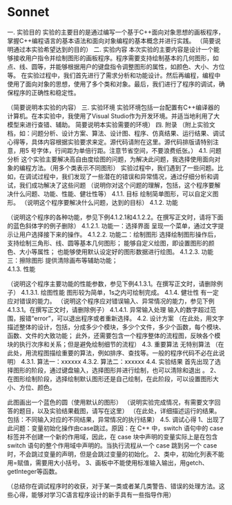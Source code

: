 # Sonnet 

一.	 实验目的
实验的主要目的是通过编写一个基于C++面向对象思想的画板程序，掌握C++编程语言的基本语法和面向对象编程的基本概念并进行实践。
（简要说明通过本实验希望达到的目的）
二.	 实验内容
本次实验的主要内容是设计一个能够接收用户指令并绘制图形的画板程序。程序需要支持绘制基本的几何图形，如点、线、圆等，并能够根据用户的键盘指令调整图形的属性，如颜色、大小、方位等。
在实验过程中，我们首先进行了需求分析和功能设计。然后再编程，编程中使用了面向对象的思想，使用了多个类和对象。最后，我们进行了程序的调试，确保程序的正确性和稳定性。

（简要说明本实验的内容）
三.	 实验环境
实验环境包括一台配置有C++编译器的计算机。在本实验中，我使用了Visual Studio作为开发环境。并适当地利用了大模型来进行查错、辅助。
简要说明本实验需要的环境）
四.	附录
（附上实验文档，如：问题分析、设计方案、算法、设计图、程序、仿真结果、运行结果、调试心得等，具体内容根据实验要求来定。源代码请附在这里。源代码排版请特别注意，用5 号字体，行间距为单倍行距。注意节省空间，不要浪费纸张。）
4.1.	问题分析
这个实验主要解决高自由度绘图的问题，为解决此问题，我选择使用面向对象的编程方法。（用多个类表示不同图形）
实验过程中，我们遇到了一些问题。比如，在调试过程中，我们发现了一些潜在的错误和异常情况，通过仔细分析和调试，我们成功解决了这些问题
（说明你对这个问题的理解，包括，这个程序要解决什么问题、功能、性能、健壮性等）
4.1.1.	目标
绘制简单图形，可以自定义图形。
（说明这个程序要解决什么问题，达到的目标）
4.1.2.	功能

（说明这个程序的各种功能，参见下例4.1.2.1和4.1.2.2。在撰写正文时，请将下面的蓝色斜体字的例子删除）
4.1.2.1.	功能一：选择界面
呈现一个菜单，通过文字提示让用户选择接下来的操作。
4.1.2.2.	功能二：绘制图形
选择绘制图形操作后，支持绘制三角形、线、圆等基本几何图形；
能够自定义绘图，即设置图形的颜色、大小等属性；
也能够使用默认设定好的图形数据进行绘图。
4.1.2.3.	功能三：擦除图形
提供清除画布等辅助功能；	
4.1.3.	性能

（说明这个程序主要功能的性能参数，参见下例4.1.3.1。在撰写正文时，请删除例子）
4.1.3.1.	绘图性能
图形较为简单，1s之内可绘制完成。
4.1.4.	健壮性
有一定应对错误的能力。
（说明这个程序应对错误输入、异常情况的能力，参见下例4.1.3.1。在撰写正文时，请删除例子）
4.1.4.1.	异常输入处理
输入的数字超过范围，报错“error”，可以退出程序或者重新选择。
4.2.	设计方案
（在此处，用文字描述整体的设计，包括，分成多少个模块，多少个文件，多少个函数，每个模块、函数、文件的大致功能； 此外，还需要包含一个程序整体的流程图，反映各个模块的执行次序和关系；但是避免绘制细节的流程）
4.3.	重要算法
无特别算法
（在此处，用流程图描绘重要的算法，例如排序、查找等。一般的程序代码不必在此说明）
4.3.1.	算法一：xxxxxx
4.3.2.	算法二：xxxxxx
4.4.	实验结果
首先出现了选择图形的阶段，通过键盘输入，选择图形并进行绘制，也可以清除和退出
。 
2、在图形绘制阶段，选择绘制默认图形还是自己绘制，在此阶段，可以设置图形大小、方位、颜色。
 
此图画出一个蓝色的圆（使用默认的图形）
（说明实验完成情况，有需要文字回答的题目，以及实验结果截图，请写在这里）
（在此处，详细描述运行的结果。包括：不同输入对应的不同结果，异常情况的执行结果）
4.5.	调试心得
1、出现了此问题：变量初始化操作由case跳过。原因：在 C++ 中，switch 语句中的 case 标签并不创建一个新的作用域，因此，在 case 块中声明的变量实际上是在包含 switch 语句的整个作用域中声明的。当执行流程从一个 case 跳到另一个 case 时，不会跳过变量的声明，但是会跳过变量的初始化。
2、类中，初始化列表不能用=赋值，需要用大小括号。
3、画板中不能使用标准输入输出，用getch、getInteger等函数。

（总结你在调试程序时的收获，对于某一类或者某几类警告、错误的处理方法。这些心得，能够对学习C语言程序设计的新手具有一些指导作用）
